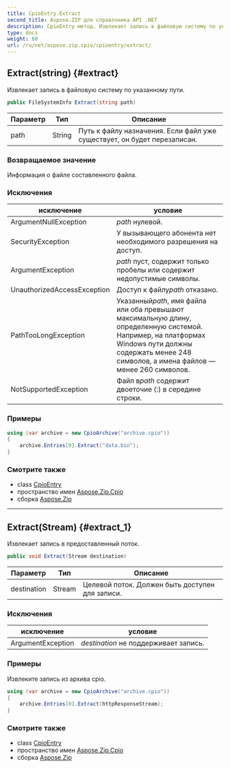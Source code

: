 ```yaml
---
title: CpioEntry.Extract
second_title: Aspose.ZIP для справочника API .NET
description: CpioEntry метод. Извлекает запись в файловую систему по указанному пути.
type: docs
weight: 60
url: /ru/net/aspose.zip.cpio/cpioentry/extract/
---
```

## Extract(string) {#extract}

Извлекает запись в файловую систему по указанному пути.

```csharp
public FileSystemInfo Extract(string path)
```

| Параметр | Тип | Описание |
| --- | --- | --- |
| path | String | Путь к файлу назначения. Если файл уже существует, он будет перезаписан. |

### Возвращаемое значение

Информация о файле составленного файла.

### Исключения

| исключение | условие |
| --- | --- |
| ArgumentNullException | *path* нулевой. |
| SecurityException | У вызывающего абонента нет необходимого разрешения на доступ. |
| ArgumentException | *path* пуст, содержит только пробелы или содержит недопустимые символы. |
| UnauthorizedAccessException | Доступ к файлу*path* отказано. |
| PathTooLongException | Указанный*path*, имя файла или оба превышают максимальную длину, определенную системой. Например, на платформах Windows пути должны содержать менее 248 символов, а имена файлов — менее 260 символов. |
| NotSupportedException | Файл в*path* содержит двоеточие (:) в середине строки. |

### Примеры

```csharp
using (var archive = new CpioArchive("archive.cpio"))
{
    archive.Entries[0].Extract("data.bin");
}
```

### Смотрите также

* class [CpioEntry](../)
* пространство имен [Aspose.Zip.Cpio](../../cpioentry/)
* сборка [Aspose.Zip](../../../)

---

## Extract(Stream) {#extract_1}

Извлекает запись в предоставленный поток.

```csharp
public void Extract(Stream destination)
```

| Параметр | Тип | Описание |
| --- | --- | --- |
| destination | Stream | Целевой поток. Должен быть доступен для записи. |

### Исключения

| исключение | условие |
| --- | --- |
| ArgumentException | *destination* не поддерживает запись. |

### Примеры

Извлеките запись из архива cpio.

```csharp
using (var archive = new CpioArchive("archive.cpio"))
{
    archive.Entries[0].Extract(httpResponseStream);
}
```

### Смотрите также

* class [CpioEntry](../)
* пространство имен [Aspose.Zip.Cpio](../../cpioentry/)
* сборка [Aspose.Zip](../../../)


